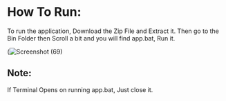 # How To Run:
To run the application, Download the Zip File and Extract it. Then go to the Bin Folder then Scroll a bit and you will find app.bat, Run it. 


(![Screenshot (69)](https://github.com/user-attachments/assets/59a8a308-dd79-4a4d-85e1-8500cbd5c09e)


## Note:
If Terminal Opens on running app.bat, Just close it.
